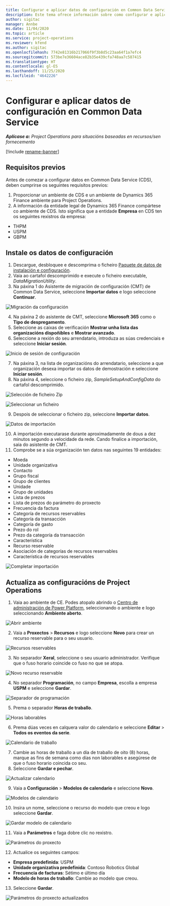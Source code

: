 ```yaml
---
title: Configurar e aplicar datos de configuración en Common Data Service
description: Este tema ofrece información sobre como configurar e aplicar os datos de configuración en Project Operations.
author: sigitac
manager: Annbe
ms.date: 11/04/2020
ms.topic: article
ms.service: project-operations
ms.reviewer: kfend
ms.author: sigitac
ms.openlocfilehash: 7742e81316b217066f9f3b8d5c23aa64f1a7efc4
ms.sourcegitcommit: 573be7e36604ace82b35e439cfa748aa7c587415
ms.translationtype: HT
ms.contentlocale: gl-ES
ms.lasthandoff: 11/25/2020
ms.locfileid: "4642226"
---
```

# <a name="set-up-and-apply-configuration-data-in-the-common-data-service"></a>Configurar e aplicar datos de configuración en Common Data Service 

_**Aplícase a:** Project Operations para situacións baseadas en recursos/sen fornecemento_

[!include [rename-banner](~/includes/cc-data-platform-banner.md)]

## <a name="prerequisites"></a>Requisitos previos

Antes de comezar a configurar datos en Common Data Service (CDS), deben cumprirse os seguintes requisitos previos:

1.  Proporcionar un ambiente de CDS e un ambiente de Dynamics 365 Finance ambiente para Project Operations.
2.  A información da entidade legal de Dynamics 365 Finance compártese co ambiente de CDS. Isto significa que a entidade **Empresa** en CDS ten os seguintes rexistros da empresa:
  - THPM
  - USPM
  - GBPM

## <a name="install-setup-and-configuration-data"></a>Instale os datos de configuración

1. Descargue, desbloquee e descomprima o ficheiro [Paquete de datos de instalación e configuración](https://download.microsoft.com/download/1/3/4/1349369c-6209-42b7-b3b4-5be0e67cacd8/ProjOpsSampleSetupData-%20Integrated%20UR1.zip).
2. Vaia ao cartafol descomprimido e execute o ficheiro executable, *DataMigrationUtility*.
3. Na páxina 1 do Asistente de migración de configuración (CMT) de Common Data Service, seleccione **Importar datos** e logo seleccione **Continuar**.

![Migración da configuración](./media/1ConfigurationMigration.png)

4. Na páxina 2 do asistente de CMT, seleccione **Microsoft 365** como o **Tipo de despregamento**.
5. Seleccione as caixas de verificación **Mostrar unha lista das organizacións dispoñibles** e **Mostrar avanzado**.
6. Seleccione a rexión do seu arrendatario, introduza as súas credenciais e seleccione **Iniciar sesión**.

![Inicio de sesión de configuración](./media/2ConfigurationSignin.png)

7. Na páxina 3, na lista de organizacións do arrendatario, seleccione a que organización desexa importar os datos de demostración e seleccione **Iniciar sesión**.
8. Na páxina 4, seleccione o ficheiro zip, *SampleSetupAndConfigData* do cartafol descomprimido.

![Selección de ficheiro Zip](./media/3ZipFile.png)

![Seleccionar un ficheiro](./media/4SelectAFile.png)

9. Despois de seleccionar o ficheiro zip, seleccione **Importar datos**.

![Datos de importación](./media/5ImportData.png)

10. A importación executarase durante aproximadamente de dous a dez minutos segundo a velocidade da rede. Cando finalice a importación, saia do asistente de CMT. 
11. Comprobe se a súa organización ten datos nas seguintes 19 entidades:

  - Moeda
  - Unidade organizativa
  - Contacto
  - Grupo fiscal
  - Grupo de clientes
  - Unidade
  - Grupo de unidades
  - Lista de prezos
  - Lista de prezos do parámetro do proxecto
  - Frecuencia da factura
  - Categoría de recursos reservables
  - Categoría da transacción
  - Categoría de gasto
  - Prezo do rol
  - Prezo da categoría da transacción
  - Característica
  - Recurso reservable
  - Asociación de categorías de recursos reservables
  - Característica de recursos reservables

![Completar importación](./media/6CompleteImport.png)

## <a name="update-project-operations-configurations"></a>Actualiza as configuracións de Project Operations

1. Vaia ao ambiente de CE. Podes atopalo abrindo o [Centro de administración de Power Platform](https://admin.powerplatform.microsoft.com/environments), seleccionando o ambiente e logo seleccionando **Ambiente aberto**. 

![Abrir ambiente](./media/7OpenEnvironment.png)

2. Vaia a **Proxectos** > **Recursos** e logo seleccione **Novo** para crear un recurso reservable para o seu usuario.

![Recursos reservables](./media/8BookableResources.png)

3. No separador **Xeral**, seleccione o seu usuario administrador. Verifique que o fuso horario coincide co fuso no que se atopa. 

![Novo recurso reservable](./media/9NewBookableResource.png)

4. No separador **Programación**, no campo **Empresa**, escolla a empresa **USPM** e seleccione **Gardar**. 

![Separador de programación](./media/10SchedulingTab.png)

5. Prema o separador **Horas de traballo**.  

![Horas laborables](./media/11WorkHours.png)

6. Prema dúas veces en calquera valor do calendario e seleccione **Editar** > **Todos os eventos da serie**. 

![Calendario de traballo](./media/12WorkCalendar.png)

7. Cambie as horas de traballo a un día de traballo de oito (8) horas, marque as fins de semana como días non laborables e asegúrese de que o fuso horario coincida co seu. 
8. Seleccione **Gardar e pechar**.

![Actualizar calendario](./media/13UpdateCalendar.png)

9. Vaia a **Configuración** > **Modelos de calendario** e seleccione **Novo**.
 
 ![Modelos de calendario](./media/14CalendarTemplates.png)
 
 10. Insira un nome, seleccione o recurso do modelo que creou e logo seleccione **Gardar**. 
 
 ![Gardar modelo de calendario](./media/15SaveCalendarTemplate.png)
 
 11. Vaia a **Parámetros** e faga dobre clic no rexistro. 
 
 ![Parámetros do proxecto](./media/16ProjectParameters.png)
 
12. Actualice os seguintes campos:

 - **Empresa predefinida**: USPM
 - **Unidade organizativa predefinida**: Contoso Robotics Global
 - **Frecuencia de facturas**: Sétimo e último día
 - **Modelo de horas de traballo**: Cambie ao modelo que creou.

13. Seleccione **Gardar**. 

![Parámetros do proxecto actualizados](./media/17UpdatedProjectParameters.png)
